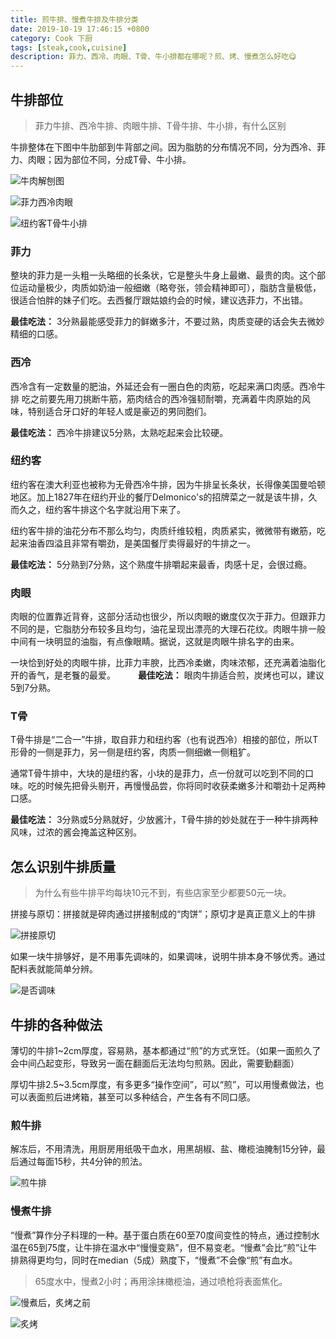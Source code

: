 ```yaml
---
title: 煎牛排、慢煮牛排及牛排分类
date: 2019-10-19 17:46:15 +0800
category: Cook 下厨
tags: [steak,cook,cuisine]
description: 菲力、西冷、肉眼、T骨、牛小排都在哪呢？煎、烤、慢煮怎么好吃😋
---
```


## 牛排部位

> 菲力牛排、西冷牛排、肉眼牛排、T骨牛排、牛小排，有什么区别

牛排整体在下图中牛肋部到牛背部之间。因为脂肪的分布情况不同，分为西冷、菲力、肉眼；因为部位不同，分成T骨、牛小排。

![牛肉解刨图](https://chenblog.oss-cn-hongkong.aliyuncs.com/cook/steak/pic1.JPG)

![菲力西冷肉眼](https://chenblog.oss-cn-hongkong.aliyuncs.com/cook/steak/pic2.JPG)

![纽约客T骨牛小排](https://chenblog.oss-cn-hongkong.aliyuncs.com/cook/steak/pic3.JPG)

### 菲力

整块的菲力是一头粗一头略细的长条状，它是整头牛身上最嫩、最贵的肉。这个部位运动量极少，肉质如奶油一般细嫩（略夸张，领会精神即可），脂肪含量极低，很适合怕胖的妹子们吃。去西餐厅跟姑娘约会的时候，建议选菲力，不出错。

**最佳吃法：** 3分熟最能感受菲力的鲜嫩多汁，不要过熟，肉质变硬的话会失去微妙精细的口感。

### 西冷

西冷含有一定数量的肥油，外延还会有一圈白色的肉筋，吃起来满口肉感。西冷牛排 吃之前要先用刀挑断牛筋，筋肉结合的西冷强韧耐嚼，充满着牛肉原始的风味，特别适合牙口好的年轻人或是豪迈的男同胞们。

**最佳吃法：** 西冷牛排建议5分熟，太熟吃起来会比较硬。

### 纽约客

纽约客在澳大利亚也被称为无骨西冷牛排，因为牛排呈长条状，长得像美国曼哈顿地区。加上1827年在纽约开业的餐厅Delmonico's的招牌菜之一就是该牛排，久而久之，纽约客牛排这个名字就沿用下来了。 

纽约客牛排的油花分布不那么均匀，肉质纤维较粗，肉质紧实，微微带有嫩筋，吃起来油香四溢且非常有嚼劲，是美国餐厅卖得最好的牛排之一。
    
**最佳吃法：** 5分熟到7分熟，这个熟度牛排嚼起来最香，肉感十足，会很过瘾。

### 肉眼

肉眼的位置靠近背脊，这部分活动也很少，所以肉眼的嫩度仅次于菲力。但跟菲力不同的是，它脂肪分布较多且均匀，油花呈现出漂亮的大理石花纹。肉眼牛排一般中间有一块明显的油脂，有点像眼睛。据说，这就是肉眼牛排名字的由来。

一块恰到好处的肉眼牛排，比菲力丰腴，比西冷柔嫩，肉味浓郁，还充满着油脂化开的香气，是老餮的最爱。
　　
**最佳吃法：** 眼肉牛排适合煎，炭烤也可以，建议5到7分熟。

### T骨

T骨牛排是“二合一”牛排，取自菲力和纽约客（也有说西冷）相接的部位，所以T形骨的一侧是菲力，另一侧是纽约客，肉质一侧细嫩一侧粗犷。
     
通常T骨牛排中，大块的是纽约客，小块的是菲力，点一份就可以吃到不同的口味。吃的时候先把骨头剔开，再慢慢品尝，你将同时收获柔嫩多汁和嚼劲十足两种口感。

**最佳吃法：** 3分熟或5分熟就好，少放酱汁，T骨牛排的妙处就在于一种牛排两种风味，过浓的酱会掩盖这种区别。

## 怎么识别牛排质量

> 为什么有些牛排平均每块10元不到，有些店家至少都要50元一块。

拼接与原切：拼接就是碎肉通过拼接制成的“肉饼”；原切才是真正意义上的牛排

![拼接原切](https://chenblog.oss-cn-hongkong.aliyuncs.com/cook/steak/pic6.png)

如果一块牛排够好，是不用事先调味的，如果调味，说明牛排本身不够优秀。通过配料表就能简单分辨。

![是否调味](https://chenblog.oss-cn-hongkong.aliyuncs.com/cook/steak/pic7.png)


## 牛排的各种做法

薄切的牛排1~2cm厚度，容易熟，基本都通过“煎”的方式烹饪。（如果一面煎久了会中间凸起变形，导致另一面在翻面后无法均匀煎熟。因此，需要勤翻面）
 
厚切牛排2.5~3.5cm厚度，有多更多“操作空间”，可以“煎”，可以用慢煮做法，也可以表面煎后进烤箱，甚至可以多种结合，产生各有不同口感。

### 煎牛排

解冻后，不用清洗，用厨房用纸吸干血水，用黑胡椒、盐、橄榄油腌制15分钟，最后通过每面15秒，共4分钟的煎法。

![煎牛排](https://chenblog.oss-cn-hongkong.aliyuncs.com/cook/steak/pic4.jpg)

### 慢煮牛排

“慢煮”算作分子料理的一种。基于蛋白质在60至70度间变性的特点，通过控制水温在65到75度，让牛排在温水中“慢慢变熟”，但不易变老。“慢煮”会比“煎”让牛排熟得更均匀，同时在median（5成）熟度下，“慢煮”不会像“煎”有血水。

> 65度水中，慢煮2小时；再用涂抹橄榄油，通过喷枪将表面焦化。

![慢煮后，炙烤之前](https://chenblog.oss-cn-hongkong.aliyuncs.com/cook/steak/pic5.1.jpg)

![炙烤](https://chenblog.oss-cn-hongkong.aliyuncs.com/cook/steak/pic7.1.jpg)